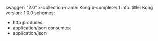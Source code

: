 swagger: "2.0"
x-collection-name: Kong
x-complete: 1
info:
  title: Kong
  version: 1.0.0
schemes:
- http
produces:
- application/json
consumes:
- application/json